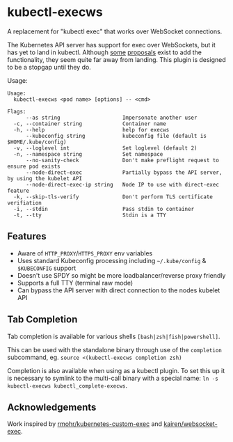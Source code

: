 # kubectl-execws

A replacement for "kubectl exec" that works over WebSocket connections.

The Kubernetes API server has support for exec over WebSockets, but it has yet to land in kubectl. Although [some](https://github.com/kubernetes/kubernetes/issues/89163) [proposals](https://github.com/kubernetes/enhancements/pull/3401) exist to add the functionality, they seem quite far away from landing. This plugin is designed to be a stopgap until they do.

Usage:
```
Usage:
  kubectl-execws <pod name> [options] -- <cmd>

Flags:
      --as string                    Impersonate another user
  -c, --container string             Container name
  -h, --help                         help for execws
      --kubeconfig string            kubeconfig file (default is $HOME/.kube/config)
  -v, --loglevel int                 Set loglevel (default 2)
  -n, --namespace string             Set namespace
      --no-sanity-check              Don't make preflight request to ensure pod exists
      --node-direct-exec             Partially bypass the API server, by using the kubelet API
      --node-direct-exec-ip string   Node IP to use with direct-exec feature
  -k, --skip-tls-verify              Don't perform TLS certificate verifiation
  -i, --stdin                        Pass stdin to container
  -t, --tty                          Stdin is a TTY
```

## Features

* Aware of `HTTP_PROXY`/`HTTPS_PROXY` env variables
* Uses standard Kubeconfig processing including `~/.kube/config` & `$KUBECONFIG` support
* Doesn't use SPDY so might be more loadbalancer/reverse proxy friendly
* Supports a full TTY (terminal raw mode)
* Can bypass the API server with direct connection to the nodes kubelet API

## Tab Completion

Tab completion is available for various shells `[bash|zsh|fish|powershell]`.

This can be used with the standalone binary through use of the `completion` subcommand, eg. `source <(kubectl-execws completion zsh)`

Completion is also available when using as a kubectl plugin. To set this up it is necessary to symlink to the multi-call binary with a special name: `ln -s kubectl-execws kubectl_complete-execws`.

## Acknowledgements

Work inspired by [rmohr/kubernetes-custom-exec](https://github.com/rmohr/kubernetes-custom-exec) and [kairen/websocket-exec](https://github.com/kairen/websocket-exec).
